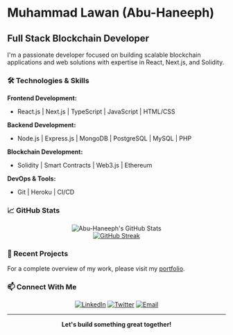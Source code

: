 # Muhammad Lawan (Abu-Haneeph)

## Full Stack Blockchain Developer

I'm a passionate developer focused on building scalable blockchain applications and web solutions with expertise in React, Next.js, and Solidity.

### 🛠️ Technologies & Skills

**Frontend Development:**
- React.js | Next.js | TypeScript | JavaScript | HTML/CSS

**Backend Development:**
- Node.js | Express.js | MongoDB | PostgreSQL | MySQL | PHP

**Blockchain Development:**
- Solidity | Smart Contracts | Web3.js | Ethereum

**DevOps & Tools:**
- Git | Heroku | CI/CD

### 📈 GitHub Stats

<div align="center">
<img src="https://github-readme-stats.vercel.app/api?username=abuhaneeph&show_icons=true&theme=radical&count_private=true" alt="Abu-Haneeph's GitHub Stats" />
</div>

<div align="center">
<a href="https://git.io/streak-stats"><img src="https://streak-stats.demolab.com?user=abuhaneeph" alt="GitHub Streak" /></a>
</div>

### 🔗 Recent Projects

For a complete overview of my work, please visit my [portfolio](https://neeph-codes.netlify.app).

### 📫 Connect With Me

<div align="center">
<a href="https://linkedin.com/in/muhammad-lawan-79a72521a" target="_blank"><img src="https://img.shields.io/badge/LinkedIn-0077B5?style=for-the-badge&logo=linkedin&logoColor=white" alt="LinkedIn" /></a>
<a href="https://twitter.com/muhamma85491432" target="_blank"><img src="https://img.shields.io/badge/Twitter-1DA1F2?style=for-the-badge&logo=twitter&logoColor=white" alt="Twitter" /></a>
<a href="mailto:Lawanmuhammad0000@gmail.com"><img src="https://img.shields.io/badge/Email-D14836?style=for-the-badge&logo=gmail&logoColor=white" alt="Email" /></a>
</div>

---

<div align="center">
<strong>Let's build something great together!</strong>
</div>
